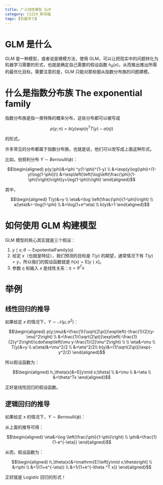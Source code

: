 ```yaml
---
title: 广义线性模型 GLM
category: CS229_斯坦福
tags: [机器学习]
---
```


# GLM 是什么

GLM 是一种模型，或者说是建模方法，使用 GLM，可以让把现实中的问题转化为机器学习需要的形式，也就是确定自己需要的假设函数 $h_{\theta}(x)$，从而推出推出所需的最优化目标。需要注意的是，GLM 只能对那些服从指数分布族的问题建模。

# 什么是指数分布族 The exponential family

指数分布族是指一类特殊的概率分布，这些分布都可以被写成

$$
p(y;n)=b(y)exp(\eta ^TT(y)-a(\eta))
$$

的形式。

许多常见的分布都属于指数分布族，也就是说，他们可以改写成上面这种形式。

比如，伯努利分布 $Y\sim Bernoulli(\phi)$：

$$\begin{aligned}
p(y;\phi)&=\phi ^y(1-\phi)^{1-y} \\
&=\exp(y\log(\phi)+(1-y)\log(1-\phi))\\
&=\exp\left(\left(\log\left(\frac{\phi}{1-\phi}\right)\right)y+\log(1-\phi)\right)
\end{aligned}$$

其中，

$$\begin{aligned}
T(y)&=y \\
\eta&=\log \left(\frac{\phi}{1-\phi}\right) \\
a(\eta)&=-\log(1-\phi) \\
&=\log(1+e^\eta) \\
b(y)&=1
\end{aligned}$$

# 如何使用 GLM 构建模型

GLM 模型的核心其实就是三个假设：

1. $y\mid x;\theta\sim \mathrm{ExpotentialFamily}(\eta)$
2. 给定 $x$（也就是特征），我们预测的目标是 $T(y)$ 的期望，通常情况下有 $T(y)=y$，所以我们的假设函数就是 $h(x)=\mathrm{E}\left[y\mid x\right]$。
3. 参数 $\eta$ 和输入 $x$ 是线性关系：$\eta = \theta ^T x$

# 举例

## 线性回归的推导

如果给定 $x$ 的情况下，$Y\sim\mathcal{N}(\mu,\sigma^2)$：

$$\begin{aligned}
p(y;\mu)&=\frac{1}{\sqrt{2\pi}}\exp\left(-\frac{1}{2}(y-\mu)^2\right) \\
&=\frac{1}{\sqrt{2\pi}}\exp\left(-\frac{1}{2}y^2\right)\cdot\exp\left(\mu y-\frac{1}{2}\mu^2\right) \\
\\
\eta&=\mu \\
T(y)&=y \\
a(\eta)&=\mu^2/2 \\
&=\eta^2/2\\
b(y)&=(1/\sqrt{2\pi})\exp(-y^2/2)
\end{aligned}$$

所以假设函数为：

$$\begin{aligned}
h_\theta(x)&=E[y\mid x;\theta] \\
&=\mu \\
&=\eta \\
&=\theta^Tx
\end{aligned}$$

正好是线性回归的假设函数。

## 逻辑回归的推导

如果给定 $x$ 的情况下，$Y\sim Bernoulli(\phi)$：

从上面的推导可得：

$$\begin{aligned}
\eta&=\log \left(\frac{\phi}{1-\phi}\right) \\
\phi&=\frac{1}{1-e^{-\eta}}
\end{aligned}$$

从而，假设函数为：

$$\begin{aligned}
h_\theta(x)&=\mathrm{E}\left[y\mid x;\theta\right] \\
&=\phi \\
&=1/(1+e^{-\eta}) \\
&=1/(1+e^{-\theta ^T x})
\end{aligned}$$

正好就是 Logistic 回归的形式！